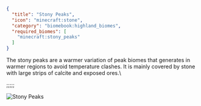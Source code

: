 ```json
{
  "title": "Stony Peaks",
  "icon": "minecraft:stone",
  "category": "biomebook:highland_biomes",
  "required_biomes": [
    "minecraft:stony_peaks"
  ]
}
```

The stony peaks are a warmer variation of peak biomes that generates in warmer regions to avoid temperature clashes. It is mainly covered by stone with large strips of calcite and exposed ores.\

;;;;;

![Stony Peaks](biomebook:textures/gui/biomes/stony_peaks.png,fit)
